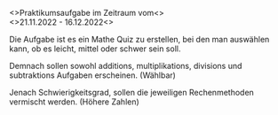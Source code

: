<>Praktikumsaufgabe im Zeitraum vom<>   
<>21.11.2022 - 16.12.2022<>

Die Aufgabe ist es ein Mathe Quiz zu erstellen, bei den man auswählen kann, 
ob es leicht, mittel oder schwer sein soll.

Demnach sollen sowohl additions, multiplikations, divisions und subtraktions Aufgaben erscheinen. (Wählbar)

Jenach Schwierigkeitsgrad, sollen die jeweiligen Rechenmethoden vermischt werden. (Höhere Zahlen)
